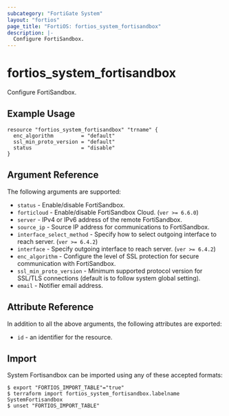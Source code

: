 ```yaml
---
subcategory: "FortiGate System"
layout: "fortios"
page_title: "FortiOS: fortios_system_fortisandbox"
description: |-
  Configure FortiSandbox.
---
```


# fortios_system_fortisandbox
Configure FortiSandbox.

## Example Usage

```hcl
resource "fortios_system_fortisandbox" "trname" {
  enc_algorithm         = "default"
  ssl_min_proto_version = "default"
  status                = "disable"
}
```

## Argument Reference

The following arguments are supported:

* `status` - Enable/disable FortiSandbox.
* `forticloud` - Enable/disable FortiSandbox Cloud. (`ver >= 6.6.0`)
* `server` - IPv4 or IPv6 address of the remote FortiSandbox.
* `source_ip` - Source IP address for communications to FortiSandbox.
* `interface_select_method` - Specify how to select outgoing interface to reach server. (`ver >= 6.4.2`)
* `interface` - Specify outgoing interface to reach server. (`ver >= 6.4.2`)
* `enc_algorithm` - Configure the level of SSL protection for secure communication with FortiSandbox.
* `ssl_min_proto_version` - Minimum supported protocol version for SSL/TLS connections (default is to follow system global setting).
* `email` - Notifier email address.


## Attribute Reference

In addition to all the above arguments, the following attributes are exported:
* `id` - an identifier for the resource.

## Import

System Fortisandbox can be imported using any of these accepted formats:
```
$ export "FORTIOS_IMPORT_TABLE"="true"
$ terraform import fortios_system_fortisandbox.labelname SystemFortisandbox
$ unset "FORTIOS_IMPORT_TABLE"
```
